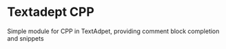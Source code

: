 # Textadept CPP
Simple module for CPP in TextAdpet, providing comment block completion and snippets
